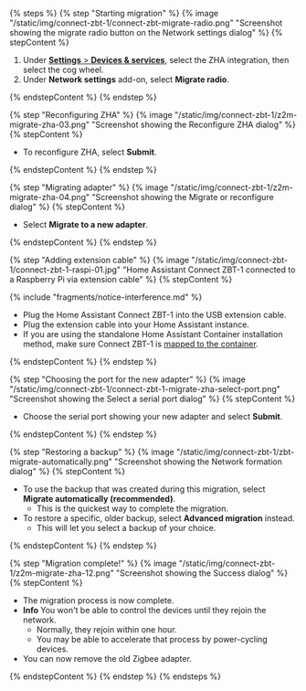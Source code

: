 <!---steps on migrating an existing ZHA network to a Home Assistant Connect ZBT-1 stick. -->

{% steps %}
{% step "Starting migration" %}
{% image "/static/img/connect-zbt-1/connect-zbt-migrate-radio.png" "Screenshot showing the migrate radio button on the Network settings dialog" %}
{% stepContent %}

1. Under [**Settings** > **Devices & services**](https://my.home-assistant.io/redirect/integrations/), select the ZHA integration, then select the cog wheel.
2. Under **Network settings** add-on, select **Migrate radio**.

{% endstepContent %}
{% endstep %}

{% step "Reconfiguring ZHA" %}
{% image "/static/img/connect-zbt-1/z2m-migrate-zha-03.png" "Screenshot showing the Reconfigure ZHA dialog" %}
{% stepContent %}

- To reconfigure ZHA, select **Submit**.

{% endstepContent %}
{% endstep %}

{% step "Migrating adapter" %}
{% image "/static/img/connect-zbt-1/z2m-migrate-zha-04.png" "Screenshot showing the Migrate or reconfigure dialog" %}
{% stepContent %}

- Select **Migrate to a new adapter**.

{% endstepContent %}
{% endstep %}

{% step "Adding extension cable" %}
{% image "/static/img/connect-zbt-1/connect-zbt-1-raspi-01.jpg" "Home Assistant Connect&nbsp;ZBT-1 connected to a Raspberry Pi via extension cable" %}
{% stepContent %}

{% include "fragments/notice-interference.md" %}

- Plug the Home Assistant Connect&nbsp;ZBT-1 into the USB extension cable.
- Plug the extension cable into your Home Assistant instance.
- If you are using the standalone Home Assistant Container installation method, make sure Connect&nbsp;ZBT-1 is [mapped to the container](https://www.home-assistant.io/installation/linux#exposing-devices).

{% endstepContent %}
{% endstep %}

{% step "Choosing the port for the new adapter" %}
{% image "/static/img/connect-zbt-1/connect-zbt-1-migrate-zha-select-port.png" "Screenshot showing the Select a serial port dialog" %}
{% stepContent %}

- Choose the serial port showing your new adapter and select **Submit**.

{% endstepContent %}
{% endstep %}

{% step "Restoring a backup" %}
{% image "/static/img/connect-zbt-1/zbt-migrate-automatically.png" "Screenshot showing the Network formation dialog" %}
{% stepContent %}

- To use the backup that was created during this migration, select **Migrate automatically (recommended)**.
  - This is the quickest way to complete the migration.
- To restore a specific, older backup, select **Advanced migration** instead.
  - This will let you select a backup of your choice.

{% endstepContent %}
{% endstep %}

{% step "Migration complete!" %}
{% image "/static/img/connect-zbt-1/z2m-migrate-zha-12.png" "Screenshot showing the Success dialog" %}
{% stepContent %}

- The migration process is now complete.
- **Info** You won't be able to control the devices until they rejoin the network.
  - Normally, they rejoin within one hour.
  - You may be able to accelerate that process by power-cycling devices.
- You can now remove the old Zigbee adapter.

{% endstepContent %}
{% endstep %}
{% endsteps %}
